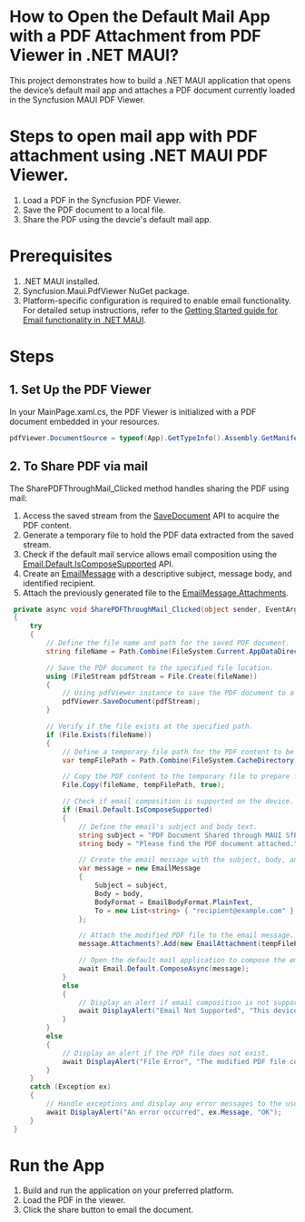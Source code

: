 # How to Open the Default Mail App with a PDF Attachment from PDF Viewer in .NET MAUI?

This project demonstrates how to build a .NET MAUI application that opens the device’s default mail app and attaches a PDF document currently loaded in the Syncfusion MAUI PDF Viewer.

# Steps to open mail app with PDF attachment using .NET MAUI PDF Viewer. 
1. Load a PDF in the Syncfusion PDF Viewer.
2. Save the PDF document to a local file.
3. Share the PDF using the devcie's default mail app.

# Prerequisites
1. .NET MAUI installed.
2. Syncfusion.Maui.PdfViewer NuGet package.
3.  Platform-specific configuration is required to enable email functionality. For detailed setup instructions, refer to the [Getting Started guide for Email functionality in .NET MAUI](https://learn.microsoft.com/en-us/dotnet/maui/platform-integration/communication/email?view=net-maui-9.0&tabs=android#get-started).

# Steps
## 1. Set Up the PDF Viewer
In your MainPage.xaml.cs, the PDF Viewer is initialized with a PDF document embedded in your resources.

```csharp
pdfViewer.DocumentSource = typeof(App).GetTypeInfo().Assembly.GetManifestResourceStream("SharePdfThroughEmail.Assets.PDF_Succinctly.pdf");
```
## 2. To Share PDF via mail

The SharePDFThroughMail_Clicked method handles sharing the PDF using mail:

1. Access the saved stream from the [SaveDocument](https://help.syncfusion.com/cr/maui/Syncfusion.Maui.PdfViewer.SfPdfViewer.html#Syncfusion_Maui_PdfViewer_SfPdfViewer_SaveDocument_System_IO_Stream_) API to acquire the PDF content.
2. Generate a temporary file to hold the PDF data extracted from the saved stream.
3. Check if the default mail service allows email composition using the [Email.Default.IsComposeSupported](https://learn.microsoft.com/en-us/dotnet/api/microsoft.maui.applicationmodel.communication.iemail.iscomposesupported?view=net-maui-9.0#microsoft-maui-applicationmodel-communication-iemail-iscomposesupported) API.
4. Create an [EmailMessage](https://learn.microsoft.com/en-us/dotnet/api/microsoft.maui.applicationmodel.communication.emailmessage) with a descriptive subject, message body, and identified recipient.
5. Attach the previously generated file to the [EmailMessage.Attachments](https://learn.microsoft.com/en-us/dotnet/api/microsoft.maui.applicationmodel.communication.emailmessage.attachments?view=net-maui-9.0#microsoft-maui-applicationmodel-communication-emailmessage-attachments). 

```csharp
 private async void SharePDFThroughMail_Clicked(object sender, EventArgs e)
 {
     try
     {
         // Define the file name and path for the saved PDF document.
         string fileName = Path.Combine(FileSystem.Current.AppDataDirectory, "ModifiedDocument.pdf");

         // Save the PDF document to the specified file location.
         using (FileStream pdfStream = File.Create(fileName))
         {
             // Using pdfViewer instance to save the PDF document to a stream.
             pdfViewer.SaveDocument(pdfStream);
         }

         // Verify if the file exists at the specified path.
         if (File.Exists(fileName))
         {
             // Define a temporary file path for the PDF content to be used for email attachment.
             var tempFilePath = Path.Combine(FileSystem.CacheDirectory, "ModifiedDocument.pdf");

             // Copy the PDF content to the temporary file to prepare for email attachment.
             File.Copy(fileName, tempFilePath, true);

             // Check if email composition is supported on the device.
             if (Email.Default.IsComposeSupported)
             {
                 // Define the email's subject and body text.
                 string subject = "PDF Document Shared through MAUI SfPdfViewer";
                 string body = "Please find the PDF document attached.";

                 // Create the email message with the subject, body, and recipient.
                 var message = new EmailMessage
                 {
                     Subject = subject,
                     Body = body,
                     BodyFormat = EmailBodyFormat.PlainText,
                     To = new List<string> { "recipient@example.com" } // Placeholder recipient email
                 };

                 // Attach the modified PDF file to the email message.
                 message.Attachments?.Add(new EmailAttachment(tempFilePath));

                 // Open the default mail application to compose the email with the attached PDF.
                 await Email.Default.ComposeAsync(message);
             }
             else
             {
                 // Display an alert if email composition is not supported on the device.
                 await DisplayAlert("Email Not Supported", "This device does not support email composition.", "OK");
             }
         }
         else
         {
             // Display an alert if the PDF file does not exist.
             await DisplayAlert("File Error", "The modified PDF file could not be located.", "OK");
         }
     }
     catch (Exception ex)
     {
         // Handle exceptions and display any error messages to the user.
         await DisplayAlert("An error occurred", ex.Message, "OK");
     }
 }
```
# Run the App
1. Build and run the application on your preferred platform.
2. Load the PDF in the viewer.
3. Click the share button to email the document.